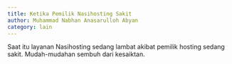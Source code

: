 ```yaml
---
title: Ketika Pemilik Nasihosting Sakit
author: Muhammad Nabhan Anasarulloh Abyan
category: lain
---
```


Saat itu layanan Nasihosting sedang lambat akibat pemilik hosting sedang sakit. Mudah-mudahan sembuh dari kesaiktan.
